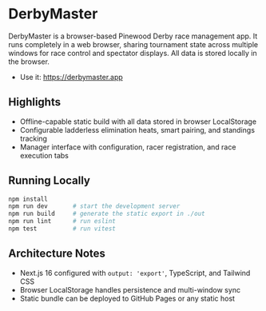 # DerbyMaster

DerbyMaster is a browser-based Pinewood Derby race management app.
It runs completely in a web browser, sharing tournament state across multiple windows for race control and spectator displays.
All data is stored locally in the browser.

- Use it: https://derbymaster.app

## Highlights
- Offline-capable static build with all data stored in browser LocalStorage
- Configurable ladderless elimination heats, smart pairing, and standings tracking
- Manager interface with configuration, racer registration, and race execution tabs

## Running Locally
```bash
npm install
npm run dev       # start the development server
npm run build     # generate the static export in ./out
npm run lint      # run eslint
npm test          # run vitest
```

## Architecture Notes
- Next.js 16 configured with `output: 'export'`, TypeScript, and Tailwind CSS
- Browser LocalStorage handles persistence and multi-window sync
- Static bundle can be deployed to GitHub Pages or any static host

